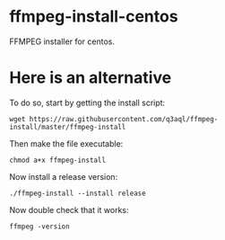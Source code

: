 # ffmpeg-install-centos
FFMPEG installer for centos.

# Here is an alternative

To do so, start by getting the install script:

`wget https://raw.githubusercontent.com/q3aql/ffmpeg-install/master/ffmpeg-install`

Then make the file executable:

`chmod a+x ffmpeg-install`

Now install a release version:

`./ffmpeg-install --install release`

Now double check that it works:

`ffmpeg -version`
